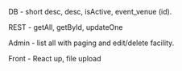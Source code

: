 
DB - short desc, desc, isActive, event_venue (id).

REST - getAll, getById, updateOne

Admin - list all with paging and edit/delete facility.

Front - React up, file upload

